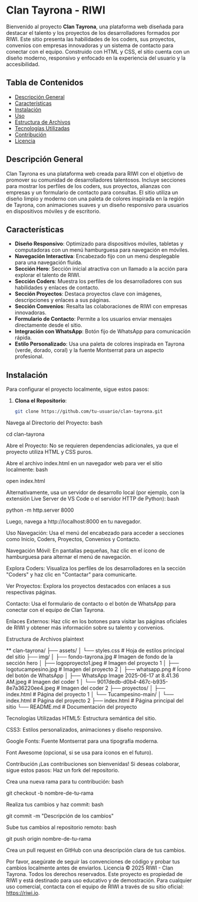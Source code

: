 # Clan Tayrona - RIWI

Bienvenido al proyecto **Clan Tayrona**, una plataforma web diseñada para destacar el talento y los proyectos de los desarrolladores formados por RIWI. Este sitio presenta las habilidades de los coders, sus proyectos, convenios con empresas innovadoras y un sistema de contacto para conectar con el equipo. Construido con HTML y CSS, el sitio cuenta con un diseño moderno, responsivo y enfocado en la experiencia del usuario y la accesibilidad.

## Tabla de Contenidos
- [Descripción General](#descripción-general)
- [Características](#características)
- [Instalación](#instalación)
- [Uso](#uso)
- [Estructura de Archivos](#estructura-de-archivos)
- [Tecnologías Utilizadas](#tecnologías-utilizadas)
- [Contribución](#contribución)
- [Licencia](#licencia)

## Descripción General
Clan Tayrona es una plataforma web creada para RIWI con el objetivo de promover su comunidad de desarrolladores talentosos. Incluye secciones para mostrar los perfiles de los coders, sus proyectos, alianzas con empresas y un formulario de contacto para consultas. El sitio utiliza un diseño limpio y moderno con una paleta de colores inspirada en la región de Tayrona, con animaciones suaves y un diseño responsivo para usuarios en dispositivos móviles y de escritorio.

## Características
- **Diseño Responsivo**: Optimizado para dispositivos móviles, tabletas y computadoras con un menú hamburguesa para navegación en móviles.
- **Navegación Interactiva**: Encabezado fijo con un menú desplegable para una navegación fluida.
- **Sección Hero**: Sección inicial atractiva con un llamado a la acción para explorar el talento de RIWI.
- **Sección Coders**: Muestra los perfiles de los desarrolladores con sus habilidades y enlaces de contacto.
- **Sección Proyectos**: Destaca proyectos clave con imágenes, descripciones y enlaces a sus páginas.
- **Sección Convenios**: Resalta las colaboraciones de RIWI con empresas innovadoras.
- **Formulario de Contacto**: Permite a los usuarios enviar mensajes directamente desde el sitio.
- **Integración con WhatsApp**: Botón fijo de WhatsApp para comunicación rápida.
- **Estilo Personalizado**: Usa una paleta de colores inspirada en Tayrona (verde, dorado, coral) y la fuente Montserrat para un aspecto profesional.

## Instalación
Para configurar el proyecto localmente, sigue estos pasos:

1. **Clona el Repositorio**:
   ```bash
   git clone https://github.com/tu-usuario/clan-tayrona.git


Navega al Directorio del Proyecto:
bash

cd clan-tayrona

Abre el Proyecto:
No se requieren dependencias adicionales, ya que el proyecto utiliza HTML y CSS puros.

Abre el archivo index.html en un navegador web para ver el sitio localmente:
bash

open index.html

Alternativamente, usa un servidor de desarrollo local (por ejemplo, con la extensión Live Server de VS Code o el servidor HTTP de Python):
bash

python -m http.server 8000

Luego, navega a http://localhost:8000 en tu navegador.

Uso
Navegación: Usa el menú del encabezado para acceder a secciones como Inicio, Coders, Proyectos, Convenios y Contacto.

Navegación Móvil: En pantallas pequeñas, haz clic en el ícono de hamburguesa para alternar el menú de navegación.

Explora Coders: Visualiza los perfiles de los desarrolladores en la sección "Coders" y haz clic en "Contactar" para comunicarte.

Ver Proyectos: Explora los proyectos destacados con enlaces a sus respectivas páginas.

Contacto: Usa el formulario de contacto o el botón de WhatsApp para conectar con el equipo de Clan Tayrona.

Enlaces Externos: Haz clic en los botones para visitar las páginas oficiales de RIWI y obtener más información sobre su talento y convenios.

Estructura de Archivos
plaintext

** clan-tayrona/
├── assets/
│   └── styles.css          # Hoja de estilos principal del sitio
├── img/
│   ├── fondo-tayrona.jpg  # Imagen de fondo de la sección hero
│   ├── logoproyecto1.jpeg # Imagen del proyecto 1
│   ├── logotucampesino.jpg # Imagen del proyecto 2
│   ├── whatsapp.png       # Ícono del botón de WhatsApp
│   ├── WhatsApp Image 2025-06-17 at 8.41.36 AM.jpeg # Imagen del coder 1
│   └── 9017dedb-d0b4-467c-b935-8e7a36220ee4.jpeg  # Imagen del coder 2
├── proyectos/
│   ├── index.html         # Página del proyecto 1
│   └── Tucampesino-main/
│       └── index.html     # Página del proyecto 2
├── index.html             # Página principal del sitio
└── README.md              # Documentación del proyecto

Tecnologías Utilizadas
HTML5: Estructura semántica del sitio.

CSS3: Estilos personalizados, animaciones y diseño responsivo.

Google Fonts: Fuente Montserrat para una tipografía moderna.

Font Awesome (opcional, si se usa para íconos en el futuro).

Contribución
¡Las contribuciones son bienvenidas! Si deseas colaborar, sigue estos pasos:
Haz un fork del repositorio.

Crea una nueva rama para tu contribución:
bash

git checkout -b nombre-de-tu-rama

Realiza tus cambios y haz commit:
bash

git commit -m "Descripción de los cambios"

Sube tus cambios al repositorio remoto:
bash

git push origin nombre-de-tu-rama

Crea un pull request en GitHub con una descripción clara de tus cambios.

Por favor, asegúrate de seguir las convenciones de código y probar tus cambios localmente antes de enviarlos.
Licencia
© 2025 RIWI - Clan Tayrona. Todos los derechos reservados. Este proyecto es propiedad de RIWI y está destinado para uso educativo y de demostración. Para cualquier uso comercial, contacta con el equipo de RIWI a través de su sitio oficial: https://riwi.io.



